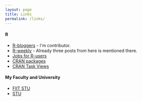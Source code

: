 ```yaml
---
layout: page
title: Links
permalink: /links/
---
```

#### R
* [R-bloggers](http://www.r-bloggers.com/) - I'm contributor.
* [R-weekly](https://rweekly.org) - Already three posts from here is mentioned there.
* [Jobs for R-users](https://www.r-users.com/)
* [CRAN packages](https://cran.r-project.org/web/packages/)
* [CRAN Task Views](https://cran.r-project.org/web/views/)

#### My Faculty and University
* [FIIT STU](http://www.fiit.stuba.sk/en.html?page_id=749)
* [STU](http://www.stuba.sk/english.html?page_id=132)
